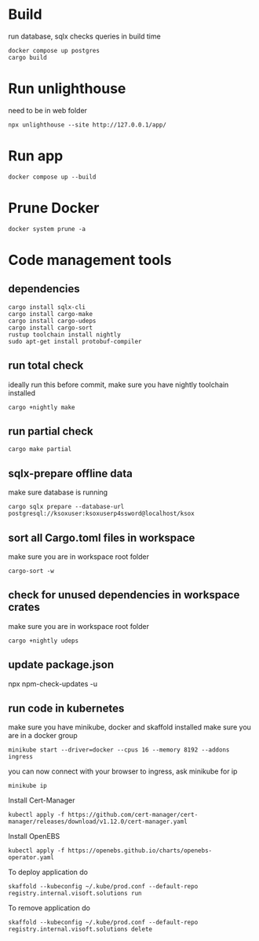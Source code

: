 # Build
run database, sqlx checks queries in build time
```
docker compose up postgres
cargo build
```

# Run unlighthouse
need to be in web folder
```
npx unlighthouse --site http://127.0.0.1/app/
```

# Run app
```
docker compose up --build
```

# Prune Docker
```
docker system prune -a
```

# Code management tools

## dependencies
```
cargo install sqlx-cli
cargo install cargo-make
cargo install cargo-udeps
cargo install cargo-sort
rustup toolchain install nightly
sudo apt-get install protobuf-compiler
```

## run total check
ideally run this before commit, make sure you have nightly toolchain installed
```
cargo +nightly make
```

## run partial check
```
cargo make partial
```

## sqlx-prepare offline data
make sure database is running
```
cargo sqlx prepare --database-url postgresql://ksoxuser:ksoxuserp4ssword@localhost/ksox
```

## sort all Cargo.toml files in workspace
make sure you are in workspace root folder
```
cargo-sort -w
```

## check for unused dependencies in workspace crates
make sure you are in workspace root folder
```
cargo +nightly udeps
```

## update package.json
npx npm-check-updates -u

## run code in kubernetes
make sure you have minikube, docker and skaffold installed
make sure you are in a docker group
```shell
minikube start --driver=docker --cpus 16 --memory 8192 --addons ingress
```

you can now connect with your browser to ingress, ask minikube for ip
```shell
minikube ip
```

Install Cert-Manager
```
kubectl apply -f https://github.com/cert-manager/cert-manager/releases/download/v1.12.0/cert-manager.yaml
```

Install OpenEBS
```
kubectl apply -f https://openebs.github.io/charts/openebs-operator.yaml
```

To deploy application do
```shell
skaffold --kubeconfig ~/.kube/prod.conf --default-repo registry.internal.visoft.solutions run
```

To remove application do
```shell
skaffold --kubeconfig ~/.kube/prod.conf --default-repo registry.internal.visoft.solutions delete
```


